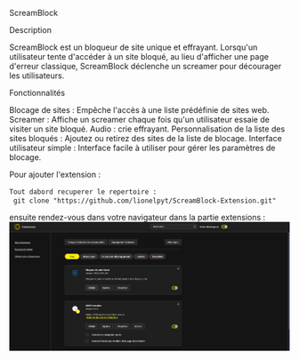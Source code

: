 ScreamBlock

Description

ScreamBlock est un bloqueur de site unique et effrayant. Lorsqu'un utilisateur tente d'accéder à un site bloqué, au lieu d'afficher une page d'erreur classique, ScreamBlock déclenche un screamer pour décourager les utilisateurs.

Fonctionnalités

Blocage de sites : Empêche l'accès à une liste prédéfinie de sites web.
Screamer : Affiche un screamer chaque fois qu'un utilisateur essaie de visiter un site bloqué.
Audio : crie effrayant.
Personnalisation de la liste des sites bloqués : Ajoutez ou retirez des sites de la liste de blocage.
Interface utilisateur simple : Interface facile à utiliser pour gérer les paramètres de blocage.

Pour ajouter l'extension :

```
Tout dabord recuperer le repertoire :
 git clone "https://github.com/lionelpyt/ScreamBlock-Extension.git"
```

ensuite rendez-vous dans votre navigateur dans la partie extensions :
![ExplicationExtension](ReadmeImages/extension.png)

